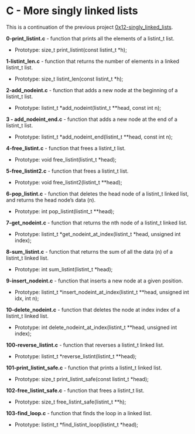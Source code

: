 # C - More singly linked lists

This is a continuation of the previous project [0x12-singly_linked_lists](github.com/maxthedreaded/0x12-...).

**0-print_listint.c** - function that prints all the elements of a listint_t list.

- Prototype: size_t print_listint(const listint_t \*h);

**1-listint_len.c** - function that returns the number of elements in a linked listint_t list.

- Prototype: size_t listint_len(const listint_t \*h);

**2-add_nodeint.c** - function that adds a new node at the beginning of a listint_t list.

- Prototype: listint_t \*add_nodeint(listint_t \*\*head, const int n);

**3 - add_nodeint_end.c** - function that adds a new node at the end of a listint_t list.

- Prototype: listint_t \*add_nodeint_end(listint_t \*\*head, const int n);

**4-free_listint.c** - function that frees a listint_t list.

- Prototype: void free_listint(listint_t \*head);

**5-free_listint2.c** - function that frees a listint_t list.

- Prototype: void free_listint2(listint_t \*\*head);

**6-pop_listint.c** - function that deletes the head node of a listint_t linked list, and returns the head node’s data (n).

- Prototype: int pop_listint(listint_t \*\*head);

**7-get_nodeint.c** - function that returns the nth node of a listint_t linked list.

- Prototype: listint_t \*get_nodeint_at_index(listint_t \*head, unsigned int index);

**8-sum_listint.c** - function that returns the sum of all the data (n) of a listint_t linked list.

- Prototype: int sum_listint(listint_t \*head);

**9-insert_nodeint.c** - function that inserts a new node at a given position.

- Prototype: listint_t \*insert_nodeint_at_index(listint_t \*\*head, unsigned int idx, int n);

**10-delete_nodeint.c** - function that deletes the node at index index of a listint_t linked list.

- Prototype: int delete_nodeint_at_index(listint_t \*\*head, unsigned int index);

**100-reverse_listint.c** - function that reverses a listint_t linked list.

- Prototype: listint_t \*reverse_listint(listint_t \*\*head);

**101-print_listint_safe.c** - function that prints a listint_t linked list.

- Prototype: size_t print_listint_safe(const listint_t \*head);

**102-free_listint_safe.c** - function that frees a listint_t list.

- Prototype: size_t free_listint_safe(listint_t \*\*h);

**103-find_loop.c** - function that finds the loop in a linked list.

- Prototype: listint_t \*find_listint_loop(listint_t \*head);

